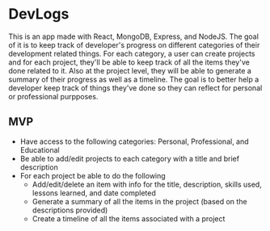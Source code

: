 # DevLogs

This is an app made with React, MongoDB, Express, and NodeJS. The goal of it is to keep track of developer's progress on different categories of their development related things. For each category, a user can create projects and for each project, they'll be able to keep track of all the items they've done related to it. Also at the project level, they will be able to generate a summary of their progress as well as a timeline. The goal is to better help a developer keep track of things they've done so they can reflect for personal or professional purpposes.

## MVP

- Have access to the following categories: Personal, Professional, and Educational
- Be able to add/edit projects to each category with a title and brief description
- For each project be able to do the following
  - Add/edit/delete an item with info for the title, description, skills used, lessons learned, and date completed
  - Generate a summary of all the items in the project (based on the descriptions provided)
  - Create a timeline of all the items associated with a project

<!-- TODO: update all this to be representative of V2 and add stuff for portfolio/resume -->
